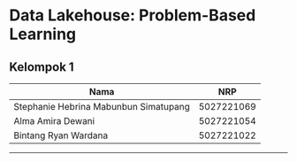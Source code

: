 # Data Lakehouse: Problem-Based Learning

## Kelompok  1
| Nama                            | NRP        |
|---------------------------------|------------|
| Stephanie Hebrina Mabunbun Simatupang | 5027221069 |
| Alma Amira Dewani               | 5027221054 |
| Bintang Ryan Wardana            | 5027221022 |

---


